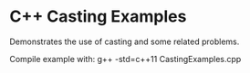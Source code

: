 # C++ Casting Examples

Demonstrates the use of casting and some related problems.

Compile example with:  g++ -std=c++11 CastingExamples.cpp

